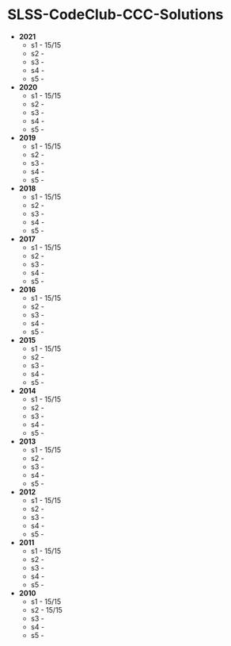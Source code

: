 # SLSS-CodeClub-CCC-Solutions
 - **2021**
	 - s1 - 15/15
	 - s2 - 
	 - s3 -
	 - s4 - 
	 - s5 - 
 - **2020**
	 - s1 - 15/15
	 - s2 - 
	 - s3 - 
	 - s4 - 
	 - s5 - 
 - **2019**
	 - s1 - 15/15
	 - s2 - 
	 - s3 - 
	 - s4 - 
	 - s5 - 
 - **2018**
	 - s1 - 15/15
	 - s2 -  
	 - s3 - 
	 - s4 - 
	 - s5 - 
 - **2017**
	 - s1 - 15/15
	 - s2 - 
	 - s3 - 
	 - s4 - 
	 - s5 - 
 - **2016**
	 - s1 - 15/15
	 - s2 - 
	 - s3 - 
	 - s4 - 
	 - s5 - 
 - **2015**
	 - s1 - 15/15
	 - s2 - 
	 - s3 - 
	 - s4 - 
	 - s5 - 
 - **2014**
	 - s1 - 15/15
	 - s2 - 
	 - s3 - 
	 - s4 - 
	 - s5 - 
 - **2013**
	 - s1 - 15/15
	 - s2 - 
	 - s3 - 
	 - s4 - 
	 - s5 - 
 - **2012**
	 - s1 - 15/15
	 - s2 - 
	 - s3 - 
	 - s4 - 
	 - s5 - 
 - **2011**
	 - s1 - 15/15
	 - s2 - 
	 - s3 - 
	 - s4 - 
	 - s5 - 
 - **2010**
	 - s1 - 15/15
	 - s2 - 15/15
	 - s3 - 
	 - s4 - 
	 - s5 - 
